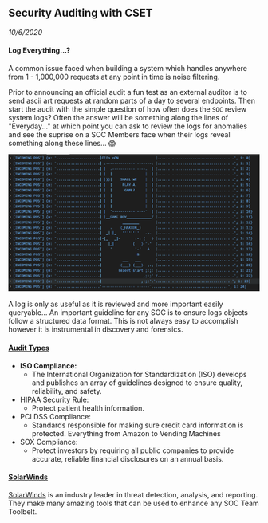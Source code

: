 Security Auditing with CSET
-----------
_10/6/2020_


#### Log Everything...?

A common issue faced when building a system which handles anywhere from 1 - 1,000,000 requests at any point in time is noise filtering. 

Prior to announcing an official audit a fun test as an external auditor is to send ascii art requests at random parts of a day to several endpoints. Then start the audit with the simple question of how often does the `SOC` review system logs? Often the answer will be something along the lines of "Everyday..." at which point you can ask to review the logs for anomalies and see the suprise on a SOC Members face when their logs reveal something along these lines... 😱

![read-logs](../assets/img/read-logs.png)

A log is only as useful as it is reviewed and more important easily queryable... An important guideline for any SOC is to ensure logs objects follow a structured data format. This is not always easy to accomplish however it is instrumental in discovery and forensics. 

#### [Audit Types](https://www.dnsstuff.com/it-security-audit)

- **ISO Compliance:** 
    - The International Organization for Standardization (ISO) develops and publishes an array of guidelines designed to ensure quality, reliability, and safety.
- HIPAA Security Rule: 
    - Protect patient health information.
- PCI DSS Compliance: 
    - Standards responsible for making sure credit card information is protected. Everything from Amazon to Vending Machines
- SOX Compliance: 
    - Protect investors by requiring all public companies to provide accurate, reliable financial disclosures on an annual basis.


#### [SolarWinds](https://www.solarwindsmsp.com/)

[SolarWinds](https://www.solarwindsmsp.com/) is an industry leader in threat detection, analysis, and reporting. They make many amazing tools that can be used to enhance any SOC Team Toolbelt.

